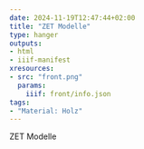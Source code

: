 ```yaml
---
date: 2024-11-19T12:47:44+02:00
title: "ZET Modelle"
type: hanger
outputs:
- html
- iiif-manifest
xresources:
- src: "front.png"
  params:
    iiif: front/info.json
tags:
- "Material: Holz"
---
```

ZET Modelle

